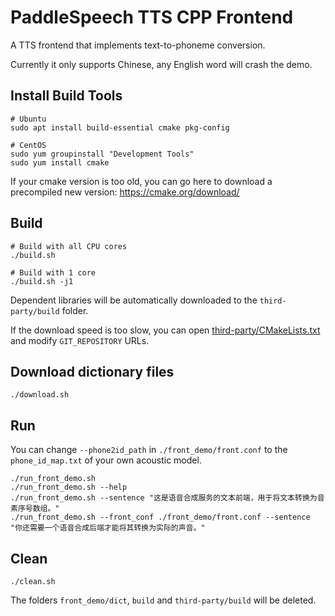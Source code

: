# PaddleSpeech TTS CPP Frontend

A TTS frontend that implements text-to-phoneme conversion.

Currently it only supports Chinese, any English word will crash the demo.

## Install Build Tools

```
# Ubuntu
sudo apt install build-essential cmake pkg-config

# CentOS
sudo yum groupinstall "Development Tools"
sudo yum install cmake
```

If your cmake version is too old, you can go here to download a precompiled new version: https://cmake.org/download/

## Build

```
# Build with all CPU cores
./build.sh

# Build with 1 core
./build.sh -j1
```

Dependent libraries will be automatically downloaded to the `third-party/build` folder.

If the download speed is too slow, you can open [third-party/CMakeLists.txt](third-party/CMakeLists.txt) and modify `GIT_REPOSITORY` URLs.

## Download dictionary files

```
./download.sh
```

## Run
You can change `--phone2id_path` in `./front_demo/front.conf` to the `phone_id_map.txt` of your own acoustic model.

```
./run_front_demo.sh
./run_front_demo.sh --help
./run_front_demo.sh --sentence "这是语音合成服务的文本前端，用于将文本转换为音素序号数组。"
./run_front_demo.sh --front_conf ./front_demo/front.conf --sentence "你还需要一个语音合成后端才能将其转换为实际的声音。"
```

## Clean

```
./clean.sh
```

The folders `front_demo/dict`, `build` and `third-party/build` will be deleted.
